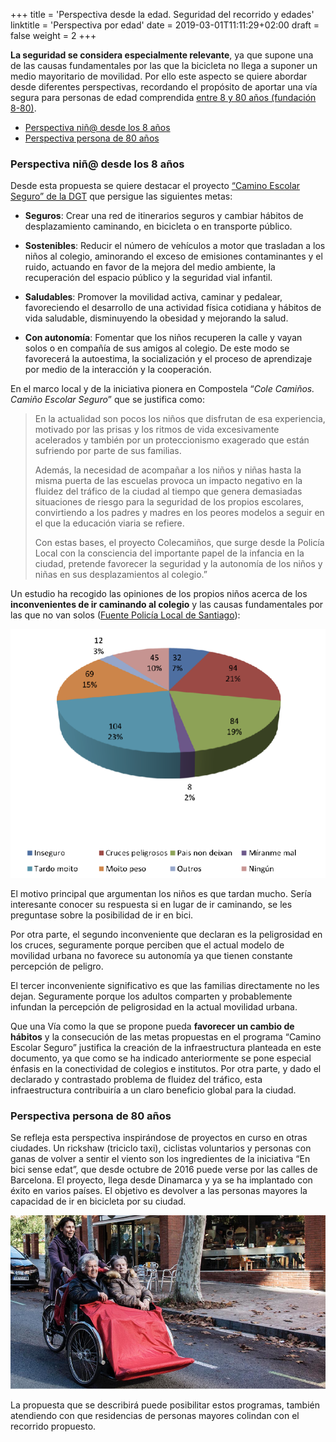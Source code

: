 +++
title = 'Perspectiva desde la edad. Seguridad del recorrido y edades'
linktitle = 'Perspectiva por edad'
date = 2019-03-01T11:11:29+02:00
draft = false
weight = 2
+++

**La seguridad se considera especialmente relevante**, ya que supone una de las causas fundamentales por las que la bicicleta no llega a suponer un medio mayoritario de movilidad. Por ello este aspecto se quiere abordar desde diferentes perspectivas, recordando el propósito de aportar una vía segura para personas de edad comprendida [entre 8 y 80 años (fundación 8-80)][1].

- [Perspectiva niñ@ desde los 8 años](#perspectiva-niñ-desde-los-8-años)
- [Perspectiva persona de 80 años](#perspectiva-persona-de-80-años)

### Perspectiva niñ@ desde los 8 años

Desde esta propuesta se quiere destacar el proyecto [“Camino Escolar Seguro” de la DGT][3] que persigue las siguientes metas:

- **Seguros**: Crear una red de itinerarios seguros y cambiar hábitos de desplazamiento caminando, en bicicleta o en transporte público.

- **Sostenibles**: Reducir el número de vehículos a motor que trasladan a los niños al colegio, aminorando el exceso de emisiones contaminantes y el ruido, actuando en favor de la mejora del medio ambiente, la recuperación del espacio público y la seguridad vial infantil.

- **Saludables**: Promover la movilidad activa, caminar y pedalear, favoreciendo el desarrollo de una actividad física cotidiana y hábitos de vida saludable, disminuyendo la obesidad y mejorando la salud.

- **Con autonomía**: Fomentar que los niños recuperen la calle y vayan solos o en compañía de sus amigos al colegio. De este modo se favorecerá la autoestima, la socialización y el proceso de aprendizaje por medio de la interacción y la cooperación.

En el marco local y de la iniciativa pionera en Compostela “*Cole Camiños. Camiño Escolar Seguro*” que se justifica como:

> En la actualidad son pocos los niños que disfrutan de esa experiencia, motivado por las prisas y los ritmos de vida excesivamente acelerados y también por un proteccionismo exagerado que están sufriendo por parte de sus familias.
>
> Además, la necesidad de acompañar a los niños y niñas hasta la misma puerta de las escuelas provoca un impacto negativo en la fluidez del tráfico de la ciudad al tiempo que genera demasiadas situaciones de riesgo para la seguridad de los propios escolares, convirtiendo a los padres y madres en los peores modelos a seguir en el que la educación viaria se refiere.
>
> Con estas bases, el proyecto Colecamiños, que surge desde la Policía Local con la consciencia del importante papel de la infancia en la ciudad, pretende favorecer la seguridad y la autonomía de los niños y niñas en sus desplazamientos al colegio.”

Un estudio ha recogido las opiniones de los propios niños acerca de los **inconvenientes de ir caminando al colegio** y las causas fundamentales por las que no van solos ([Fuente Policía Local de Santiago][2]):

![Causas fundamentales por las que la infancia no va sola al colegio](img/estudio-infancia-policia-local-santiago.png)

El motivo principal que argumentan los niños es que tardan mucho. Sería interesante conocer su respuesta si en lugar de ir caminando, se les preguntase sobre la posibilidad de ir en bici.

Por otra parte, el segundo inconveniente que declaran es la peligrosidad en los cruces, seguramente porque perciben que el actual modelo de movilidad urbana no favorece su autonomía ya que tienen constante percepción de peligro.

El tercer inconveniente significativo es que las familias directamente no les dejan. Seguramente porque los adultos comparten y probablemente infundan la percepción de peligrosidad en la actual movilidad urbana.

Que una Vía como la que se propone pueda **favorecer un cambio de hábitos** y la consecución de las metas propuestas en el programa “Camino Escolar Seguro” justifica la creación de la infraestructura planteada en este documento, ya que como se ha indicado anteriormente se pone especial énfasis en la conectividad de colegios e institutos. Por otra parte, y dado el declarado y contrastado problema de fluidez del tráfico, esta infraestructura contribuiría a un claro beneficio global para la ciudad.

### Perspectiva persona de 80 años

Se refleja esta perspectiva inspirándose de proyectos en curso en otras ciudades.
Un rickshaw (triciclo taxi), ciclistas voluntarios y personas con ganas de volver a sentir el viento son los ingredientes de la iniciativa “En bici sense edat”, que desde octubre de 2016 puede verse por las calles de Barcelona. El proyecto, llega desde Dinamarca y ya se ha implantado con éxito en varios países. El objetivo es devolver a las personas mayores la capacidad de ir en bicicleta por su ciudad.

![Rickshaw o triciclo taxi](img/proyecto-mayores-en-bici.png)

La propuesta que se describirá puede posibilitar estos programas, también atendiendo con que residencias de personas mayores colindan con el recorrido propuesto.

<!-- Referencias externas -->

[1]: https://www.880cities.org 'Compartiendo y promoviendo la idea del sentir general de ConBici junto con la fundación 8-80, que propone la conocida regla 8-80: una infraestructura ciclista es segura cuando puede ser usada confiadamente tanto por personas de 8 años como de 80 años'
[2]: http://policialocal.santiagodecompostela.gal/info.php?sec=33&idioma=es 'Cole Camiños. Policía Local de Santiago de Compostela'
[3]: https://www.dgt.es/conoce-la-dgt/que-hacemos/educacion-vial/camino-escolar/ 'Camino escolar DGT'
